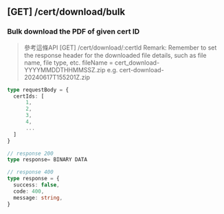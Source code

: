 ## [GET] /cert/download/bulk
### Bulk download the PDF of given cert ID
> 參考這條API [GET] /cert/download/:certId
> Remark: Remember to set the response header for the downloaded file details, such as file name, file type, etc.
> fileName = cert_download-YYYYMMDDTHHMMSSZ.zip
> e.g. cert-download-20240617T155201Z.zip
```typescript
type requestBody = {
  certIds: [
      1,
      2,
      3,
      4,
      ...
  ]
}

// response 200
type response= BINARY DATA

// response 400
type response = {
  success: false,
  code: 400,
  message: string,
}
```